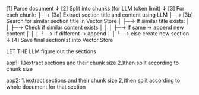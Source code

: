 [1] Parse document
     ↓
[2] Split into chunks (for LLM token limit)
     ↓
[3] For each chunk:
     ├─→ [3a] Extract section title and content using LLM
     ├─→ [3b] Search for similar section title in Vector Store
     │     ├─→ If similar title exists:
     │     │     ├─→ Check if similar content exists
     │     │     │     ├─→ If same → append new content
     │     │     │     └─→ If different → append
     │     │     └─→ else create new section
     ↓
[4] Save final section(s) into Vector Store


LET THE LLM figure out the sections

app1:
1.)extract sections and their chunk size
2,)then split according to chunk size

app2:
1.)extract sections and their chunk size
2,)then split according to whole document for that section

